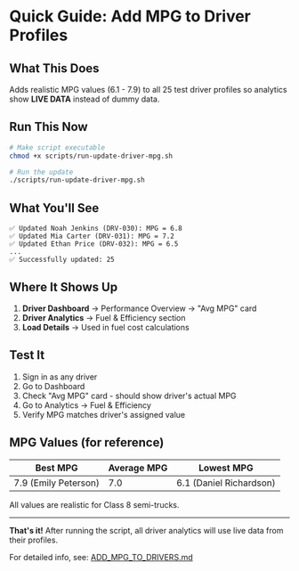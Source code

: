 # Quick Guide: Add MPG to Driver Profiles

## What This Does
Adds realistic MPG values (6.1 - 7.9) to all 25 test driver profiles so analytics show **LIVE DATA** instead of dummy data.

## Run This Now

```bash
# Make script executable
chmod +x scripts/run-update-driver-mpg.sh

# Run the update
./scripts/run-update-driver-mpg.sh
```

## What You'll See

```
✅ Updated Noah Jenkins (DRV-030): MPG = 6.8
✅ Updated Mia Carter (DRV-031): MPG = 7.2
✅ Updated Ethan Price (DRV-032): MPG = 6.5
...
✅ Successfully updated: 25
```

## Where It Shows Up

1. **Driver Dashboard** → Performance Overview → "Avg MPG" card
2. **Driver Analytics** → Fuel & Efficiency section
3. **Load Details** → Used in fuel cost calculations

## Test It

1. Sign in as any driver
2. Go to Dashboard
3. Check "Avg MPG" card - should show driver's actual MPG
4. Go to Analytics → Fuel & Efficiency
5. Verify MPG matches driver's assigned value

## MPG Values (for reference)

| Best MPG | Average MPG | Lowest MPG |
|----------|-------------|------------|
| 7.9 (Emily Peterson) | 7.0 | 6.1 (Daniel Richardson) |

All values are realistic for Class 8 semi-trucks.

---

**That's it!** After running the script, all driver analytics will use live data from their profiles.

For detailed info, see: [ADD_MPG_TO_DRIVERS.md](./ADD_MPG_TO_DRIVERS.md)
